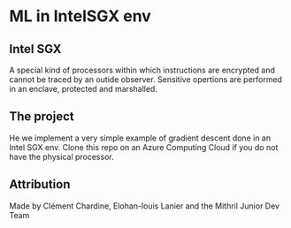 # ML in IntelSGX env

## Intel SGX
A special kind of processors within which instructions are encrypted and cannot be traced by an outide observer.
Sensitive opertions are performed in an enclave, protected and marshalled.

## The project
He we implement a very simple example of gradient descent done in an Intel SGX env. Clone this repo on an Azure Computing Cloud if you do not have the physical processor.


## Attribution
Made by Clément Chardine, Elohan-louis Lanier and the Mithril Junior Dev Team
